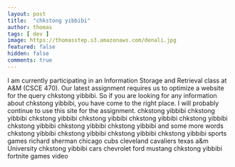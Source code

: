 ```yaml
---
layout: post
title:  "chkstong yibbibi"
author: thomas
tags: [ dev ]
image: https://thomasstep.s3.amazonaws.com/denali.jpg
featured: false
hidden: false
comments: true
---
```

I am currently participating in an Information Storage and Retrieval class at A&M (CSCE 470). Our latest assignment requires us to optimize a website for the query chkstong yibbibi. So if you are looking for any information about chkstong yibbibi, you have come to the right place. I will probably continue to use this site for the assignment.
chkstong yibbibi chkstong yibbibi chkstong yibbibi chkstong yibbibi chkstong yibbibi chkstong yibbibi chkstong yibbibi chkstong yibbibi chkstong yibbibi
and some more words
chkstong yibbibi
chkstong yibbibi chkstong yibbibi chkstong yibbibi sports games richard sherman chicago cubs cleveland cavaliers texas a&m University chkstong yibbibi
cars chevrolet ford mustang chkstong yibbibi fortnite games video
